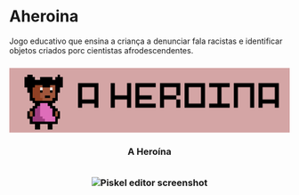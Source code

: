 # Aheroina
Jogo educativo que ensina a criança a denunciar fala racistas e identificar objetos criados porc cientistas afrodescendentes.
<h3 align="center">
   <img alt="A Heroína" title="#logo" src="https://github.com/karlacorrea/Aheroina/blob/main/A%20Heroina_Data/sprite/logo.png">
   <br><br>
   <b>A Heroína</b>  
   <br><br>
 
 <p align="center">
  <img
  src="https://screenletstore.appspot.com/img/95aaa0f0-37a4-11e7-a652-7b8128ce3e3b.png"
  title="Piskel editor screenshot"
  width="50">
